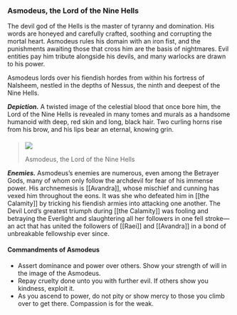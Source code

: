 ### Asmodeus, the Lord of the Nine Hells

The devil god of the Hells is the master of tyranny and domination. His words are honeyed and carefully crafted, soothing and corrupting the mortal heart. Asmodeus rules his domain with an iron fist, and the punishments awaiting those that cross him are the basis of nightmares. Evil entities pay him tribute alongside his devils, and many warlocks are drawn to his power.

Asmodeus lords over his fiendish hordes from within his fortress of Nalsheem, nestled in the depths of Nessus, the ninth and deepest of the Nine Hells.

**_Depiction._** A twisted image of the celestial blood that once bore him, the Lord of the Nine Hells is revealed in many tomes and murals as a handsome humanoid with deep, red skin and long, black hair. Two curling horns rise from his brow, and his lips bear an eternal, knowing grin.
####
> [![](https://media.dndbeyond.com/compendium-images/egtw/yDOyqyOocErRgYJK/01-17.png)](https://media.dndbeyond.com/compendium-images/egtw/yDOyqyOocErRgYJK/01-17.png)
> 
> Asmodeus, the Lord of the Nine Hells

**_Enemies._** Asmodeus’s enemies are numerous, even among the Betrayer Gods, many of whom only follow the archdevil for fear of his immense power. His archnemesis is [[Avandra]], whose mischief and cunning has vexed him throughout the eons. It was she who defeated him in [[the Calamity]] by tricking his fiendish armies into attacking one another. The Devil Lord’s greatest triumph during [[the Calamity]] was fooling and betraying the Everlight and slaughtering all her followers in one fell stroke—an act that has united the followers of [[Raei]] and [[Avandra]] in a bond of unbreakable fellowship ever since.

#### Commandments of Asmodeus

-   Assert dominance and power over others. Show your strength of will in the image of the Asmodeus.
-   Repay cruelty done unto you with further evil. If others show you kindness, exploit it.
-   As you ascend to power, do not pity or show mercy to those you climb over to get there. Compassion is for the weak.